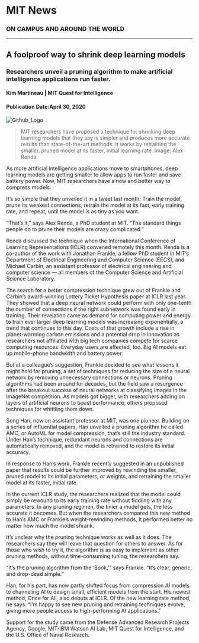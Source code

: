 # MIT News
### ON CAMPUS AND AROUND THE WORLD
-------
## A foolproof way to shrink deep learning models
### Researchers unveil a pruning algorithm to make artificial intelligence applications run faster.
#### Kim Martineau | MIT Quest for Intelligence
#### Publication Date:April 30, 2020

<img src="https://news.mit.edu/sites/default/files/styles/news_article__image_gallery/public/images/202004/learning_rate_rewinding.png?itok=gmiKfotm" title="Github_Logo"/>

> MIT researchers have proposed a technique for shrinking deep learning models that they say is simpler and produces more accurate results than state-of-the-art methods. It works by retraining the smaller, pruned model at its faster, initial learning rate.
Image: Alex Renda <br>

As more artificial intelligence applications move to smartphones, deep learning models are getting smaller to allow apps to run faster and save battery power. Now, MIT researchers have a new and better way to compress models. 

It’s so simple that they unveiled it in a tweet last month: Train the model, prune its weakest connections, retrain the model at its fast, early training rate, and repeat, until the model is as tiny as you want. 

“That’s it,” says Alex Renda, a PhD student at MIT. “The standard things people do to prune their models are crazy complicated.” 

Renda discussed the technique when the International Conference of Learning Representations (ICLR) convened remotely this month. Renda is a co-author of the work with Jonathan Frankle, a fellow PhD student in MIT’s Department of Electrical Engineering and Computer Science (EECS), and Michael Carbin, an assistant professor of electrical engineering and computer science — all members of the Computer Science and Artificial Science Laboratory.  

The search for a better compression technique grew out of Frankle and Carbin’s award-winning Lottery Ticket Hypothesis paper at ICLR last year. They showed that a deep neural network could perform with only one-tenth the number of connections if the right subnetwork was found early in training. Their revelation came as demand for computing power and energy to train ever larger deep learning models was increasing exponentially, a trend that continues to this day. Costs of that growth include a rise in planet-warming carbon emissions and a potential drop in innovation as researchers not affiliated with big tech companies compete for scarce computing resources. Everyday users are affected, too. Big AI models eat up mobile-phone bandwidth and battery power.

But at a colleague’s suggestion, Frankle decided to see what lessons it might hold for pruning, a set of techniques for reducing the size of a neural network by removing unnecessary connections or neurons. Pruning algorithms had been around for decades, but the field saw a resurgence after the breakout success of neural networks at classifying images in the ImageNet competition. As models got bigger, with researchers adding on layers of artificial neurons to boost performance, others proposed techniques for whittling them down. 

Song Han, now an assistant professor at MIT, was one pioneer. Building on a series of influential papers, Han unveiled a pruning algorithm he called AMC, or AutoML for model compression, that’s still the industry standard. Under Han’s technique, redundant neurons and connections are automatically removed, and the model is retrained to restore its initial accuracy. 

In response to Han’s work, Frankle recently suggested in an unpublished paper that results could be further improved by rewinding the smaller, pruned model to its initial parameters, or weights, and retraining the smaller model at its faster, initial rate. 

In the current ICLR study, the researchers realized that the model could simply be rewound to its early training rate without fiddling with any parameters. In any pruning regimen, the tinier a model gets, the less accurate it becomes. But when the researchers compared this new method to Han’s AMC or Frankle’s weight-rewinding methods, it performed better no matter how much the model shrank. 

It’s unclear why the pruning technique works as well as it does. The researchers say they will leave that question for others to answer. As for those who wish to try it, the algorithm is as easy to implement as other pruning methods, without time-consuming tuning, the researchers say. 

“It’s the pruning algorithm from the ‘Book,’” says Frankle. “It’s clear, generic, and drop-dead simple.”

Han, for his part, has now partly shifted focus from compression AI models to channeling AI to design small, efficient models from the start. His newest method, Once for All, also debuts at ICLR. Of the new learning rate method, he says: “I’m happy to see new pruning and retraining techniques evolve, giving more people access to high-performing AI applications.” 

Support for the study came from the Defense Advanced Research Projects Agency, Google, MIT-IBM Watson AI Lab, MIT Quest for Intelligence, and the U.S. Office of Naval Research.
